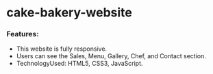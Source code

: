# cake-bakery-website
### Features:
 - This website is fully responsive.
 - Users can see the Sales, Menu, Gallery, Chef, and Contact section.
 - TechnologyUsed: HTML5, CSS3, JavaScript.

